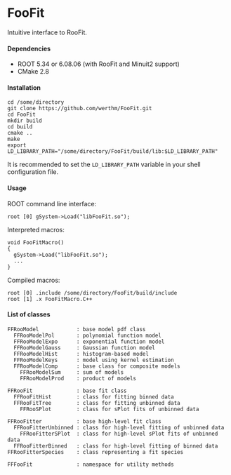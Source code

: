 # FooFit

Intuitive interface to RooFit.

#### Dependencies
* ROOT 5.34 or 6.08.06 (with RooFit and Minuit2 support)
* CMake 2.8

#### Installation
```
cd /some/directory
git clone https://github.com/werthm/FooFit.git
cd FooFit
mkdir build
cd build
cmake ..
make
export LD_LIBRARY_PATH="/some/directory/FooFit/build/lib:$LD_LIBRARY_PATH"
```
It is recommended to set the `LD_LIBRARY_PATH` variable in your shell configuration file.

#### Usage
ROOT command line interface:
```
root [0] gSystem->Load("libFooFit.so");
```
Interpreted macros:
```
void FooFitMacro()
{
  gSystem->Load("libFooFit.so");
  ...
}
```
Compiled macros:
```
root [0] .include /some/directory/FooFit/build/include
root [1] .x FooFitMacro.C++
```

#### List of classes
```
FFRooModel            : base model pdf class
  FFRooModelPol       : polynomial function model
  FFRooModelExpo      : exponential function model
  FFRooModelGauss     : Gaussian function model
  FFRooModelHist      : histogram-based model
  FFRooModelKeys      : model using kernel estimation
  FFRooModelComp      : base class for composite models
    FFRooModelSum     : sum of models
    FFRooModelProd    : product of models

FFRooFit              : base fit class
  FFRooFitHist        : class for fitting binned data
  FFRooFitTree        : class for fitting unbinned data
    FFRooSPlot        : class for sPlot fits of unbinned data

FFRooFitter           : base high-level fit class
  FFRooFitterUnbinned : class for high-level fitting of unbinned data
    FFRooFitterSPlot  : class for high-level sPlot fits of unbinned data
  FFRooFitterBinned   : class for high-level fitting of binned data
FFRooFitterSpecies    : class representing a fit species

FFFooFit              : namespace for utility methods
```

